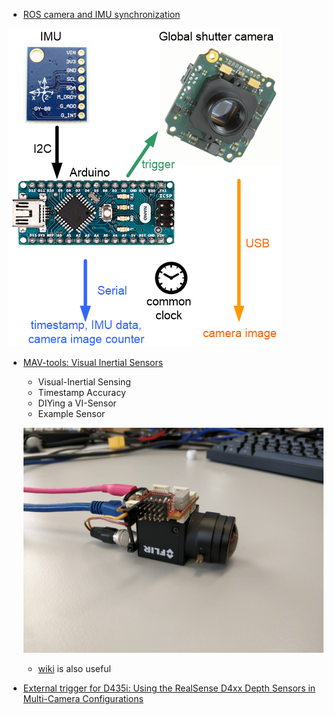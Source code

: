 - [ROS camera and IMU synchronization](http://grauonline.de/wordpress/?page_id=1951)

![bluefox2_mpu6050_synchronize](./resources/vio_hardware.png)

- [MAV-tools: Visual Inertial Sensors](https://github.com/ethz-asl/mav_tools_public/wiki/Visual-Inertial-Sensors)

  - Visual-Inertial Sensing
  - Timestamp Accuracy
  - DIYing a VI-Sensor
  - Example Sensor

  ![](./resources/DIY.jpg)

  - [wiki](https://github.com/ethz-asl/mav_tools_public/wiki) is also useful


- [External trigger for D435i: Using the RealSense D4xx Depth Sensors in Multi-Camera Configurations](https://simplecore.intel.com/realsensehub/wp-content/uploads/sites/63/Multiple_Camera_WhitePaper04.pdf)

